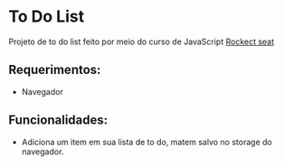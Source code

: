 # To Do List 

 Projeto de to do list feito por meio do curso de JavaScript [Rockect seat](https://skylab.rocketseat.com.br/node/curso-java-script)
 
 
## Requerimentos:

- Navegador

## Funcionalidades:

- Adiciona um item em sua lista de to do, matem salvo no storage do navegador.
